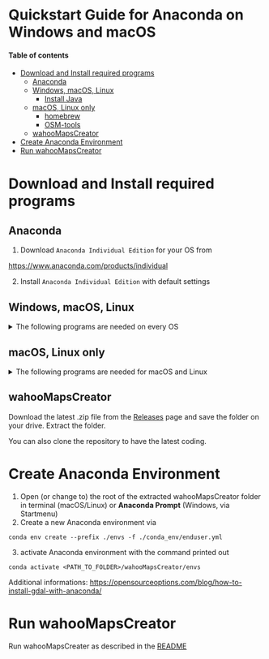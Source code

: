 # Quickstart Guide for Anaconda on Windows and macOS <!-- omit in toc -->

#### Table of contents <!-- omit in toc -->
- [Download and Install required programs](#download-and-install-required-programs)
  - [Anaconda](#anaconda)
  - [Windows, macOS, Linux](#windows-macos-linux)
    - [Install Java](#install-java)
  - [macOS, Linux only](#macos-linux-only)
    - [homebrew](#homebrew)
    - [OSM-tools](#osm-tools)
  - [wahooMapsCreator](#wahoomapscreator)
- [Create Anaconda Environment](#create-anaconda-environment)
- [Run wahooMapsCreator](#run-wahoomapscreator)

# Download and Install required programs

## Anaconda
1. Download `Anaconda Individual Edition` for your OS from

https://www.anaconda.com/products/individual


2. Install `Anaconda Individual Edition` with default settings

## Windows, macOS, Linux
<details>
  <summary>The following programs are needed on every OS</summary>

### Install Java
https://www.oracle.com/technetwork/java/javase/downloads
</details>

## macOS, Linux only
<details>
  <summary>The following programs are needed for macOS and Linux</summary>

### homebrew
Install using terminal
https://brew.sh/

### OSM-tools
1. Install **osmium-tool** using homebrew in terminal:
```
brew install osmium-tool
```
2. Download **Osmosis** latest version from Github
```
brew install osmosis
```

3. Install mapsforge-map-writer plugin (Osmosis Plugin)
* Download the [mapsforge-map-writer](https://search.maven.org/search?q=a:mapsforge-map-writer) plugin, click on "file_download" and select "jar-with-dependecies.jar".
* Create this directory when it doesn't exist: `~/.openstreetmap/osmosis/plugins`. For example via terminal:
```
% cd ~
% mkdir -p .openstreetmap/osmosis/plugins
```
* Put the .jar into the `plugins` directory. You may have to enable showing hidden folders in finder via `Command + Shift + . (period)`
* more information: https://github.com/mapsforge/mapsforge/blob/master/docs/Getting-Started-Map-Writer.md#plugin-installation
</details>

## wahooMapsCreator
Download the latest .zip file from the [Releases](https://github.com/treee111/wahooMapsCreator/releases) page and save the folder on your drive. Extract the folder.

You can also clone the repository to have the latest coding.

# Create Anaconda Environment
1. Open (or change to) the root of the extracted wahooMapsCreator folder in terminal (macOS/Linux) or **Anaconda Prompt** (Windows, via Startmenu)
2. Create a new Anaconda environment via
```
conda env create --prefix ./envs -f ./conda_env/enduser.yml
```
3. activate Anaconda environment with the command printed out
```
conda activate <PATH_TO_FOLDER>/wahooMapsCreator/envs
```

Additional informations: https://opensourceoptions.com/blog/how-to-install-gdal-with-anaconda/

# Run wahooMapsCreator
Run wahooMapsCreater as described in the [README](../README.md/#Run-wahooMapsCreator)